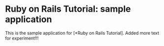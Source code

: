 # Ruby on Rails Tutorial: sample application

This is the sample application for [*Ruby on Rails Tutorial]. Added more text for experiment!!!